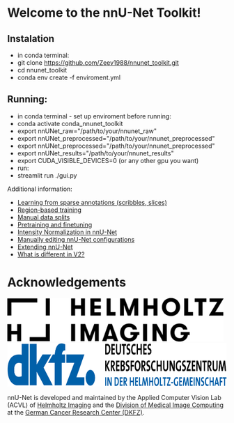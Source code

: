 # Welcome to the nnU-Net Toolkit!

## Instalation
- in conda terminal:
 - git clone https://github.com/Zeev1988/nnunet_toolkit.git
 - cd nnunet_toolkit
 - conda env create -f enviroment.yml

## Running:
- in conda terminal - set up enviroment before running:
 - conda activate conda_nnunet_toolkit
 - export nnUNet_raw="/path/to/your/nnunet_raw"
 - export nnUNet_preprocessed="/path/to/your/nnunet_preprocessed"
 - export nnUNet_preprocessed="/path/to/your/nnunet_preprocessed"
 - export nnUNet_results="/path/to/your/nnunet_results"
 - export CUDA_VISIBLE_DEVICES=0 (or any other gpu you want)
- run:
 - streamlit run ./gui.py







 
Additional information:
- [Learning from sparse annotations (scribbles, slices)](documentation/ignore_label.md)
- [Region-based training](documentation/region_based_training.md)
- [Manual data splits](documentation/manual_data_splits.md)
- [Pretraining and finetuning](documentation/pretraining_and_finetuning.md)
- [Intensity Normalization in nnU-Net](documentation/explanation_normalization.md)
- [Manually editing nnU-Net configurations](documentation/explanation_plans_files.md)
- [Extending nnU-Net](documentation/extending_nnunet.md)
- [What is different in V2?](documentation/changelog.md)

# Acknowledgements
<img src="documentation/assets/HI_Logo.png" height="100px" />

<img src="documentation/assets/dkfz_logo.png" height="100px" />

nnU-Net is developed and maintained by the Applied Computer Vision Lab (ACVL) of [Helmholtz Imaging](http://helmholtz-imaging.de) 
and the [Division of Medical Image Computing](https://www.dkfz.de/en/mic/index.php) at the 
[German Cancer Research Center (DKFZ)](https://www.dkfz.de/en/index.html).

